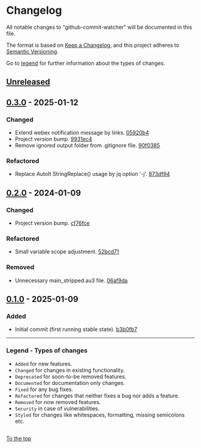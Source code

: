 #####

# Changelog

All notable changes to "github-commit-watcher" will be documented in this file.

The format is based on [Keep a Changelog](https://keepachangelog.com/en/1.0.0/),
and this project adheres to [Semantic Versioning](https://semver.org/spec/v2.0.0.html).

Go to [legend](#legend---types-of-changes) for further information about the types of changes.

## [Unreleased]

## [0.3.0] - 2025-01-12

### Changed

- Extend webex notification message by links. [05920b4](https://github.com/sven-seyfert/github-commit-watcher/commit/05920b400ca559be5d68c0820618a89d7ac9e0a6)
- Project version bump. [9931ec4](https://github.com/sven-seyfert/github-commit-watcher/commit/9931ec451cecced41ecf1b7d1c99241e2aa91749)
- Remove ignored output folder from .gitignore file. [90f0385](https://github.com/sven-seyfert/github-commit-watcher/commit/90f03854de746e865f558d798df209d393589a54)

### Refactored

- Replace AutoIt StringReplace() usage by jq option '-j'. [873df94](https://github.com/sven-seyfert/github-commit-watcher/commit/873df945ef45d4b54d1b29a617cdce1ae5e98f34)

## [0.2.0] - 2024-01-09

### Changed

- Project version bump. [cf76fce](https://github.com/sven-seyfert/github-commit-watcher/commit/cf76fcee5120da2f1ca0441d9e5bb4df080fde61)

### Refactored

- Small variable scope adjustment. [52bcd71](https://github.com/sven-seyfert/github-commit-watcher/commit/52bcd711290f148916a987b4b5d155c61fc1007a)

### Removed

- Unnecessary main_stripped.au3 file. [06af9da](https://github.com/sven-seyfert/github-commit-watcher/commit/06af9da88fbf1146434f2e086d0f87c06a9a92fd)

## [0.1.0] - 2025-01-09

### Added

- Initial commit (first running stable state). [b3b0fb7](https://github.com/sven-seyfert/github-commit-watcher/commit/b3b0fb758b1ca15bf43ed9514ed4e6016c29c213)

[Unreleased]: https://github.com/sven-seyfert/github-commit-watcher/compare/v0.3.0...HEAD
[0.3.0]: https://github.com/sven-seyfert/github-commit-watcher/compare/v0.2.0...v0.3.0
[0.2.0]: https://github.com/sven-seyfert/github-commit-watcher/compare/v0.1.0...v0.2.0
[0.1.0]: https://github.com/sven-seyfert/github-commit-watcher/releases/tag/v0.1.0

---

### Legend - Types of changes

- `Added` for new features.
- `Changed` for changes in existing functionality.
- `Deprecated` for soon-to-be removed features.
- `Documented` for documentation only changes.
- `Fixed` for any bug fixes.
- `Refactored` for changes that neither fixes a bug nor adds a feature.
- `Removed` for now removed features.
- `Security` in case of vulnerabilities.
- `Styled` for changes like whitespaces, formatting, missing semicolons etc.

##

[To the top](#)